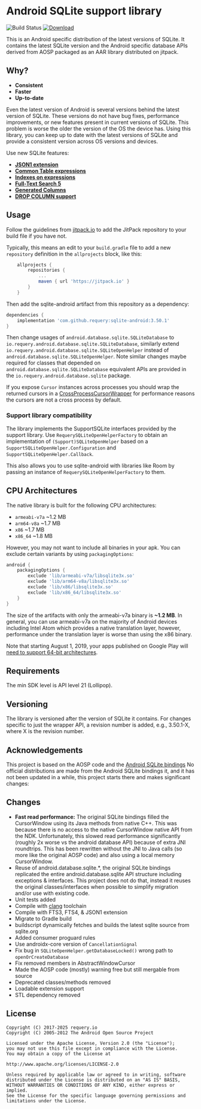 # Android SQLite support library

![Build Status](https://github.com/requery/sqlite-android/actions/workflows/ci.yml/badge.svg)
[![Download](https://jitpack.io/v/requery/sqlite-android.svg)](https://jitpack.io/#requery/sqlite-android)

This is an Android specific distribution of the latest versions of SQLite.
It contains the latest SQLite version and the Android specific database APIs
derived from AOSP packaged as an AAR library distributed on jitpack.

Why?
----

- **Consistent**
- **Faster**
- **Up-to-date**

Even the latest version of Android is several versions behind the latest version of SQLite.
These versions do not have bug fixes, performance improvements, or new features present in
current versions of SQLite. This problem is worse the older the version of the OS the device has.
Using this library, you can keep up to date with the latest versions of SQLite and provide a
consistent version across OS versions and devices.

Use new SQLite features:

- **[JSON1 extension](https://www.sqlite.org/json1.html)**
- **[Common Table expressions](https://www.sqlite.org/lang_with.html)**
- **[Indexes on expressions](https://www.sqlite.org/expridx.html)**
- **[Full-Text Search 5](https://www.sqlite.org/fts5.html)**
- **[Generated Columns](https://www.sqlite.org/gencol.html)**
- **[DROP COLUMN support](https://www.sqlite.org/lang_altertable.html#altertabdropcol)**

Usage
-----

Follow the guidelines from [jitpack.io](https://jitpack.io) to add the JitPack repository 
to your build file if you have not.

Typically, this means an edit to your `build.gradle` file to add a new `repository` definition 
in the `allprojects` block, like this:

```gradle
	allprojects {
		repositories {
			...
			maven { url 'https://jitpack.io' }
		}
	}
```

Then add the sqlite-android artifact from this repository as a dependency:

```gradle
dependencies {
    implementation 'com.github.requery:sqlite-android:3.50.1'
}
```
Then change usages of `android.database.sqlite.SQLiteDatabase` to
`io.requery.android.database.sqlite.SQLiteDatabase`, similarly extend
`io.requery.android.database.sqlite.SQLiteOpenHelper` instead of
`android.database.sqlite.SQLiteOpenHelper`. Note similar changes maybe required for classes that
depended on `android.database.sqlite.SQLiteDatabase` equivalent APIs are provided in the
`io.requery.android.database.sqlite` package.

If you expose `Cursor` instances across processes you should wrap the returned cursors in a
[CrossProcessCursorWrapper](http://developer.android.com/reference/android/database/CrossProcessCursorWrapper.html)
for performance reasons the cursors are not a cross process by default.

### Support library compatibility

The library implements the SupportSQLite interfaces provided by the support library. Use
`RequerySQLiteOpenHelperFactory` to obtain an implementation of `(Support)SQLiteOpenHelper` based
on a `SupportSQLiteOpenHelper.Configuration` and `SupportSQLiteOpenHelper.Callback`.

This also allows you to use sqlite-android with libraries like Room by passing an instance
of `RequerySQLiteOpenHelperFactory` to them.


CPU Architectures
-----------------

The native library is built for the following CPU architectures:

- `armeabi-v7a` ~1.2 MB
- `arm64-v8a` ~1.7 MB
- `x86` ~1.7 MB
- `x86_64` ~1.8 MB

However, you may not want to include all binaries in your apk.
You can exclude certain variants by using `packagingOptions`:

```gradle
android {
    packagingOptions {
        exclude 'lib/armeabi-v7a/libsqlite3x.so'
        exclude 'lib/arm64-v8a/libsqlite3x.so'
        exclude 'lib/x86/libsqlite3x.so'
        exclude 'lib/x86_64/libsqlite3x.so'
    }
}
```

The size of the artifacts with only the armeabi-v7a binary is **~1.2 MB**.
In general, you can use armeabi-v7a on the majority of Android devices including Intel Atom
which provides a native translation layer, however, performance under the translation layer
is worse than using the x86 binary.

Note that starting August 1, 2019, your apps published on Google Play will [need to support 64-bit architectures](https://developer.android.com/distribute/best-practices/develop/64-bit).

Requirements
------------

The min SDK level is API level 21 (Lollipop).

Versioning
----------

The library is versioned after the version of SQLite it contains. For changes specific to just the
wrapper API, a revision number is added, e.g., 3.50.1-X, where X is the revision number.

Acknowledgements
----------------
This project is based on the AOSP code and the [Android SQLite bindings](https://www.sqlite.org/android/doc/trunk/www/index.wiki)
No official distributions are made from the Android SQLite bindings it, and it has not been updated
in a while, this project starts there and makes significant changes:

Changes
-------

- **Fast read performance:** The original SQLite bindings filled the CursorWindow using its
  Java methods from native C++. This was because there is no access to the native CursorWindow
  native API from the NDK. Unfortunately, this slowed read performance significantly (roughly 2x
  worse vs the android database API) because of extra JNI roundtrips. This has been rewritten
  without the JNI to Java calls (so more like the original AOSP code) and also using a local memory
  CursorWindow.
- Reuse of android.database.sqlite.*, the original SQLite bindings replicated the entire
  android.database.sqlite API structure including exceptions & interfaces. This project does not
  do that, instead it reuses the original classes/interfaces when possible to simplify
  migration and/or use with existing code.
- Unit tests added
- Compile with [clang](http://clang.llvm.org/) toolchain
- Compile with FTS3, FTS4, & JSON1 extension
- Migrate to Gradle build
- buildscript dynamically fetches and builds the latest sqlite source from sqlite.org
- Added consumer proguard rules
- Use androidx-core version of `CancellationSignal`
- Fix bug in `SQLiteOpenHelper.getDatabaseLocked()` wrong path to `openOrCreateDatabase`
- Fix removed members in AbstractWindowCursor
- Made the AOSP code (mostly) warning free but still mergable from source
- Deprecated classes/methods removed
- Loadable extension support
- STL dependency removed

License
-------

    Copyright (C) 2017-2025 requery.io
    Copyright (C) 2005-2012 The Android Open Source Project

    Licensed under the Apache License, Version 2.0 (the "License");
    you may not use this file except in compliance with the License.
    You may obtain a copy of the License at

    http://www.apache.org/licenses/LICENSE-2.0

    Unless required by applicable law or agreed to in writing, software
    distributed under the License is distributed on an "AS IS" BASIS,
    WITHOUT WARRANTIES OR CONDITIONS OF ANY KIND, either express or implied.
    See the License for the specific language governing permissions and
    limitations under the License.
